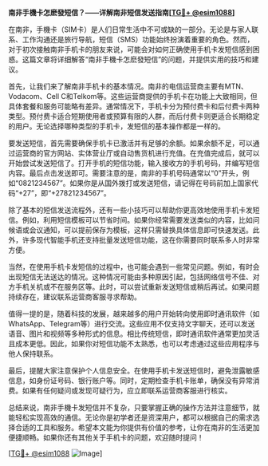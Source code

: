 **南非手機卡怎麽發短信？——详解南非短信发送指南[[TG💪+ @esim1088](https://t.me/s/esim1088)]**

在南非，手機卡（SIM卡）是人们日常生活中不可或缺的一部分。无论是与家人联系、工作沟通还是旅行导航，短信（SMS）功能始终扮演着重要的角色。然而，对于初次接触南非手机卡的朋友来说，可能会对如何正确使用手机卡发短信感到困惑。这篇文章将详细解答“南非手機卡怎麽發短信”的问题，并提供实用的技巧和建议。

首先，让我们来了解南非手机卡的基本情况。南非的电信运营商主要有MTN、Vodacom、Cell C和Telkom等。这些运营商提供的手机卡在功能上大致相同，但具体套餐和服务可能略有差异。通常情况下，手机卡分为预付费卡和后付费卡两种类型。预付费卡适合短期使用者或预算有限的人群，而后付费卡则更适合长期稳定的用户。无论选择哪种类型的手机卡，发短信的基本操作都是一样的。

要发送短信，首先需要确保手机卡已激活并有足够的余额。如果余额不足，可以通过运营商的官方网站、实体营业厅或自动售货机进行充值。在充值完成后，就可以开始尝试发送短信了。打开手机的短信功能，输入接收方的手机号码，并编写短信内容。最后点击发送即可。需要注意的是，南非的手机号码通常以“0”开头，例如“0821234567”。如果你是从国外拨打或发送短信，请记得在号码前加上国家代码“+27”，即“+27821234567”。

除了基本的短信发送流程外，还有一些小技巧可以帮助你更高效地使用手机卡发短信。例如，利用短信模板可以节省时间。如果你经常需要发送类似的内容，比如问候语或会议通知，可以提前保存为模板，这样只需替换具体信息即可快速发送。此外，许多现代智能手机还支持批量发送短信功能，这在你需要同时联系多人时非常方便。

当然，在使用手机卡发短信的过程中，也可能会遇到一些常见问题。例如，有时会出现短信无法送达的情况。这种情况可能由多种原因引起，包括网络信号不佳、对方手机关机或不在服务区等。此时，可以尝试重新发送短信或稍后再试。如果问题持续存在，建议联系运营商客服寻求帮助。

值得一提的是，随着科技的发展，越来越多的用户开始转向使用即时通讯软件（如WhatsApp、Telegram等）进行交流。这些应用不仅支持文字聊天，还可以发送语音、图片和视频等多种形式的信息。相比传统短信，即时通讯软件通常更加灵活且成本更低。因此，如果你对短信功能不太熟悉，也可以考虑通过这些应用程序与他人保持联系。

最后，提醒大家注意保护个人信息安全。在使用手机卡发送短信时，避免泄露敏感信息，如身份证号码、银行账户等。同时，定期检查手机卡账单，确保没有异常消费。如果有任何疑问或发现可疑行为，应立即联系运营商客服进行核实。

总结来说，南非手機卡发短信并不复杂，只要掌握正确的操作方法并注意细节，就能轻松实现高效的通信。无论你是初学者还是资深用户，都可以根据自己的需求选择合适的工具和服务。希望本文能为你提供有价值的参考，让你在南非的生活更加便捷顺畅。如果你还有其他关于手机卡的问题，欢迎随时提问！

[[TG💪+ @esim1088](https://t.me/s/esim1088) ![Image](https://i.postimg.cc/4NQfJmqS/Snipaste-2025-05-13-00-14-12.png)]
